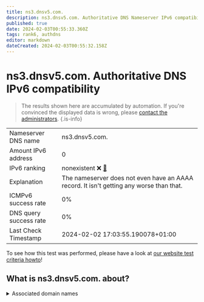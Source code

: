 ```yaml
---
title: ns3.dnsv5.com.
description: ns3.dnsv5.com. Authoritative DNS Nameserver IPv6 compatibility
published: true
date: 2024-02-03T00:55:33.360Z
tags: rank6, authdns
editor: markdown
dateCreated: 2024-02-03T00:55:32.158Z
---
```


# ns3.dnsv5.com. Authoritative DNS IPv6 compatibility

> The results shown here are accumulated by automation. If you're convinced the displayed data is wrong, please [contact the administrators](/howto/chat). 
{.is-info}




|   |   |
| - | - |
| Nameserver DNS name | ns3.dnsv5.com.
| Amount IPv6 address | 0
| IPv6 ranking | nonexistent :x: [🔗](/howto/ranking) |
| Explanation | The nameserver does not even have an AAAA record. It isn't getting any worse than that. |
| ICMPv6 success rate | 0%|
| DNS query success rate | 0% |
| Last Check Timestamp | 2024-02-02 17:03:55.190078+01:00 |

To see how this test was performed, please have a look at [our website test criteria howto](/howto/testcriteria/authdns)!


## What is ns3.dnsv5.com. about?






<details>
<summary>Associated domain names</summary>

en.pinduoduo.com

</details>
